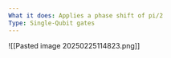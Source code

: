 ```yaml
---
What it does: Applies a phase shift of pi/2
Type: Single-Qubit gates
---
```

![[Pasted image 20250225114823.png]]
